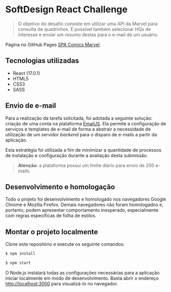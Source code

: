 # SoftDesign React Challenge

> O objetivo do desafio consiste em utilizar uma API da Marvel para consulta de quadrinhos. É possível também selecionar HQs de interesse e enviar um resumo destas para o e-mail de um usuário.

Página no GitHub Pages [SPA Comics Marvel](https://jaflesch.github.io/spa-comics-marvel/).

## Tecnologias utilizadas

- React (17.0.1)
- HTML5
- CSS3
- SASS

## Envio de e-mail

Para a realização da tarefa solicitada, foi adotada a seguinte solução: criação de uma conta na plataforma [EmailJS](https://www.emailjs.com/). Ela permite a configuração de serviços e templates de e-mail de forma a abstrair a necessidade de utilização de um servidor *backend* para o disparo de e-mails a partir da aplicação.

Esta estratégia foi utilizada a fim de minimizar a quantidade de processos de instalação e configuração durante a avaliação desta submissão.

> **Atenção**: a plataforma possui um limite diário para envio de 200 e-mails.

## Desenvolvimento e homologação

Todo o projeto foi desenvolvimento e homologado nos navegadores Google Chrome e Mozilla Firefox. Demais navegadores não foram homologados e, portanto, podem apresentar comportamento inesperado, especialmente com regras específicas de folha de estilos.

## Montar o projeto localmente

Clone este repositório e execute os seguinte comandos:
```bash 
$ npm install
```
```bash
$ npm start
```

O Node.js instalará todas as configurações necessárias para a aplicação iniciar localmente em modo de desenvolvimento. Basta abrir o endereço [http://localhost:3000](http://localhost:3000) para visualizá-lo no navegador.
